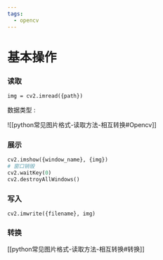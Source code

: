```yaml
---
tags:
  - opencv
---
```


# 基本操作

### 读取

`img = cv2.imread({path})`

数据类型 : 

![[python常见图片格式-读取方法-相互转换#Opencv]]

### 展示

```python
cv2.imshow({window_name}, {img})
# 窗口销毁
cv2.waitKey(0)
cv2.destroyAllWindows()
```

### 写入

`cv2.imwrite({filename}, img)`


### 转换

[[python常见图片格式-读取方法-相互转换#转换]]
